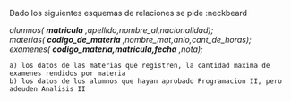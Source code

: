 Dado los siguientes esquemas de relaciones se pide :neckbeard <br />

*alumnos( **matricula** ,apellido,nombre_al,nacionalidad);* <br />
*materias( **codigo_de_materia** ,nombre_mat,anio,cant_de_horas);* <br />
*examenes( **codigo_materia,matricula,fecha** ,nota);* <br />

```
a) los datos de las materias que registren, la cantidad maxima de examenes rendidos por materia 
b) los datos de los alumnos que hayan aprobado Programacion II, pero adeuden Analisis II
```